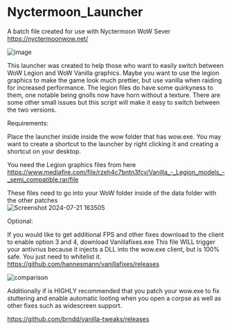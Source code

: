 # Nyctermoon_Launcher
A batch file created for use with Nyctermoon WoW Sever https://nyctermoonwow.net/

![image](https://github.com/user-attachments/assets/f30ff337-5260-4330-a42b-00bdd30cb02e)


This launcher was created to help those who want to easily switch between WoW Legion and WoW Vanilla graphics.  Maybe you want to use the legion graphics to make the game look much prettier, but use vanilla when raiding for increased performance.  The legion files do have some quirkyness to them, one notable being gnolls now have horn without a texture.  There are some other small issues but this script will make it easy to switch between the two versions.

Requirements:

Place the launcher inside inside the wow folder that has wow.exe.
You may want to create a shortcut to the launcher by right clicking it and creating a shortcut on your desktop.

You need the Legion graphics files from here https://www.mediafire.com/file/rzeh4c7bntn3fcv/Vanilla_-_Legion_models_-_semi_compatible.rar/file

These files need to go into your WoW folder inside of the data folder with the other patches    
![Screenshot 2024-07-21 163505](https://github.com/user-attachments/assets/7a83e05b-c387-4f6d-be99-1f8a2cb539c9)



Optional:

If you would like to get additional FPS and other fixes download to the client to enable option 3 and 4, download Vanillafixes.exe 
This file WILL trigger your antivrius because it injects a DLL into the wow.exe client, but is 100% safe.  You just need to whitelist it.
https://github.com/hannesmann/vanillafixes/releases

![comparison](https://github.com/user-attachments/assets/705ce95b-2ddc-4b54-b979-64f38b9098ab)

Additionally if is HIGHLY recommended that you patch your wow.exe to fix stuttering and enable automatic looting when you open a corpse as well as other fixes such as widescreen support.

https://github.com/brndd/vanilla-tweaks/releases

